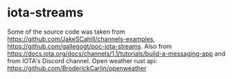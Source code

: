 # iota-streams
Some of the source code was taken from https://github.com/JakeSCahill/channels-examples, https://github.com/gallegogt/poc-iota-streams.
Also from https://docs.iota.org/docs/channels/1.1/tutorials/build-a-messaging-app and from IOTA's Discord channel.
Open weather rust api: https://github.com/BroderickCarlin/openweather
